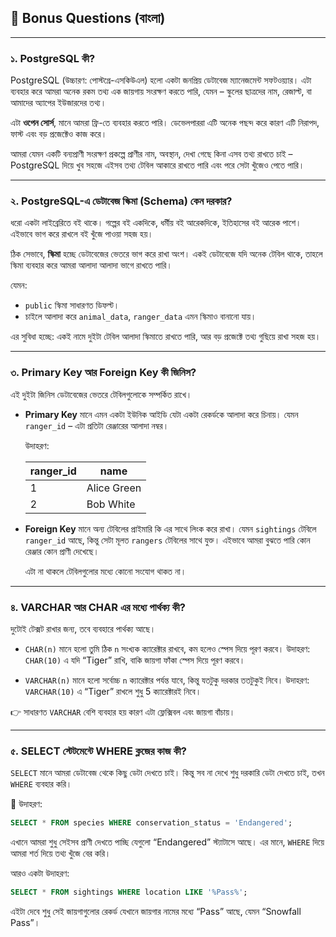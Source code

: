 ## 📘 Bonus Questions (বাংলা)

---

### ১. **PostgreSQL কী?**

PostgreSQL (উচ্চারণ: পোস্টগ্রে-এসকিউএল) হলো একটা জনপ্রিয় ডেটাবেজ ম্যানেজমেন্ট সফটওয়্যার। এটা ব্যবহার করে আমরা অনেক রকম তথ্য এক জায়গায় সংরক্ষণ করতে পারি, যেমন – স্কুলের ছাত্রদের নাম, রেজাল্ট, বা আমাদের অ্যাপের ইউজারদের তথ্য।

এটা **ওপেন সোর্স**, মানে আমরা ফ্রি-তে ব্যবহার করতে পারি। ডেভেলপাররা এটি অনেক পছন্দ করে কারণ এটি নিরাপদ, ফাস্ট এবং বড় প্রজেক্টেও কাজ করে।

আমরা যেমন একটি বন্যপ্রাণী সংরক্ষণ প্রকল্পে প্রাণীর নাম, অবস্থান, দেখা গেছে কিনা এসব তথ্য রাখতে চাই – PostgreSQL দিয়ে খুব সহজে এইসব তথ্য টেবিল আকারে রাখতে পারি এবং পরে সেটা খুঁজেও পেতে পারি।

---

### ২. **PostgreSQL-এ ডেটাবেজ স্কিমা (Schema) কেন দরকার?**

ধরো একটা লাইব্রেরিতে বই থাকে। গল্পের বই একদিকে, ধর্মীয় বই আরেকদিকে, ইতিহাসের বই আরেক পাশে। এইভাবে ভাগ করে রাখলে বই খুঁজে পাওয়া সহজ হয়।

ঠিক সেভাবে, **স্কিমা** হচ্ছে ডেটাবেজের ভেতরে ভাগ করে রাখা অংশ। একই ডেটাবেজে যদি অনেক টেবিল থাকে, তাহলে স্কিমা ব্যবহার করে আমরা আলাদা আলাদা ভাগে রাখতে পারি।

যেমন:

- `public` স্কিমা সাধারণত ডিফল্ট।
- চাইলে আলাদা করে `animal_data`, `ranger_data` এমন স্কিমাও বানানো যায়।

এর সুবিধা হচ্ছে: একই নামে দুইটা টেবিল আলাদা স্কিমাতে রাখতে পারি, আর বড় প্রজেক্টে তথ্য গুছিয়ে রাখা সহজ হয়।

---

### ৩. **Primary Key আর Foreign Key কী জিনিস?**

এই দুইটা জিনিস ডেটাবেজের ভেতরে টেবিলগুলোকে সম্পর্কিত রাখে।

- **Primary Key** মানে এমন একটা ইউনিক আইডি যেটা একটা রেকর্ডকে আলাদা করে চিনায়। যেমন `ranger_id` – এটা প্রতিটা রেঞ্জারের আলাদা নম্বর।

  উদাহরণ:

  | ranger_id | name        |
  | --------- | ----------- |
  | 1         | Alice Green |
  | 2         | Bob White   |

- **Foreign Key** মানে অন্য টেবিলের প্রাইমারি কি এর সাথে লিংক করে রাখা। যেমন `sightings` টেবিলে `ranger_id` আছে, কিন্তু সেটা মূলত `rangers` টেবিলের সাথে যুক্ত। এইভাবে আমরা বুঝতে পারি কোন রেঞ্জার কোন প্রাণী দেখেছে।

  এটা না থাকলে টেবিলগুলোর মধ্যে কোনো সংযোগ থাকত না।

---

### ৪. **VARCHAR আর CHAR এর মধ্যে পার্থক্য কী?**

দুটোই টেক্সট রাখার জন্য, তবে ব্যবহারে পার্থক্য আছে।

- `CHAR(n)` মানে হলো তুমি ঠিক `n` সংখ্যক ক্যারেক্টার রাখবে, কম হলেও স্পেস দিয়ে পূরণ করবে।
  উদাহরণ: `CHAR(10)` এ যদি “Tiger” রাখি, বাকি জায়গা ফাঁকা স্পেস দিয়ে পূরণ করবে।

- `VARCHAR(n)` মানে হলো সর্বোচ্চ `n` ক্যারেক্টার পর্যন্ত যাবে, কিন্তু যতটুকু দরকার ততটুকুই নিবে।
  উদাহরণ: `VARCHAR(10)` এ “Tiger” রাখলে শুধু 5 ক্যারেক্টারই নিবে।

👉 সাধারণত `VARCHAR` বেশি ব্যবহার হয় কারণ এটা ফ্লেক্সিবল এবং জায়গা বাঁচায়।

---

### ৫. **SELECT স্টেটমেন্টে WHERE ক্লজের কাজ কী?**

`SELECT` মানে আমরা ডেটাবেজ থেকে কিছু ডেটা দেখতে চাই। কিন্তু সব না দেখে শুধু দরকারি ডেটা দেখতে চাই, তখন `WHERE` ব্যবহার করি।

📌 উদাহরণ:

```sql
SELECT * FROM species WHERE conservation_status = 'Endangered';
```

এখানে আমরা শুধু সেইসব প্রাণী দেখতে পাচ্ছি যেগুলো “Endangered” স্ট্যাটাসে আছে। এর মানে, `WHERE` দিয়ে আমরা শর্ত দিয়ে তথ্য খুঁজে বের করি।

আরও একটা উদাহরণ:

```sql
SELECT * FROM sightings WHERE location LIKE '%Pass%';
```

এইটা দেবে শুধু সেই জায়গাগুলোর রেকর্ড যেখানে জায়গার নামের মধ্যে “Pass” আছে, যেমন “Snowfall Pass”।
